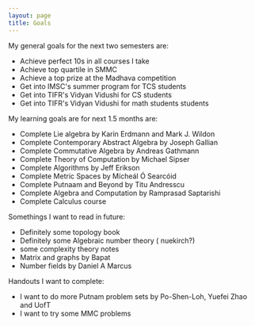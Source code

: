 ```yaml
---
layout: page
title: Goals
---
```

My general goals for the next two semesters are:
- Achieve perfect 10s in all courses I take
- Achieve top quartile in SMMC
- Achieve a top prize at the Madhava competition
- Get into IMSC's summer program for TCS students
- Get into TIFR's Vidyan Vidushi for CS students
- Get into TIFR's Vidyan Vidushi for math students students

My learning goals are for next 1.5 months are:
- Complete Lie algebra by Karin Erdmann and Mark J. Wildon
- Complete Contemporary Abstract Algebra by Joseph Gallian 
- Complete Commutative Algebra by Andreas Gathmann
- Complete Theory of Computation by Michael Sipser
- Complete Algorithms by Jeff Erikson
- Complete Metric Spaces by Mícheál Ó Searcóid
- Complete Putnaam and Beyond by Titu Andresscu
- Complete Algebra and Computation by Ramprasad Saptarishi
- Complete Calculus course

Somethings I want to read in future:
- Definitely some topology book
- Definitely some Algebraic number theory ( nuekirch?)
- some complexity theory notes
- Matrix and graphs by Bapat
- Number fields by Daniel A Marcus

Handouts I want to complete:
- I want to do more Putnam problem sets by Po-Shen-Loh, Yuefei Zhao and UofT
- I want to try some MMC problems 
